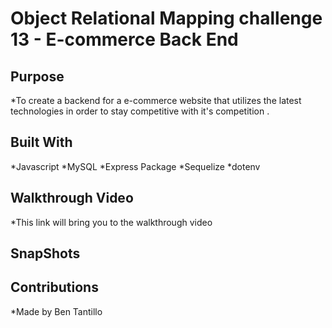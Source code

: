# Object Relational Mapping challenge 13 - E-commerce Back End 

## Purpose

*To create a backend for a e-commerce website that utilizes  the latest technologies in order to stay competitive with it's competition .

## Built With

*Javascript
*MySQL
*Express Package
*Sequelize
*dotenv

## Walkthrough Video

*This link will bring you to the walkthrough video



## SnapShots  



## Contributions

*Made by Ben Tantillo
